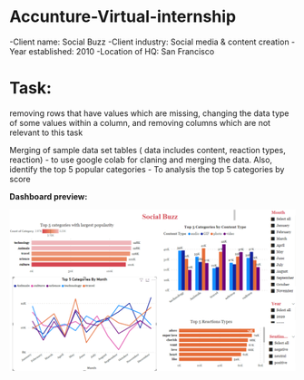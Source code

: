 # Accunture-Virtual-internship

-Client name: Social Buzz
-Client industry: Social media & content creation
-Year established: 2010
-Location of HQ: San Francisco


# **Task:**

removing rows that have values which are missing,
changing the data type of some values within a column, and
removing columns which are not relevant to this task

Merging of sample data set tables ( data includes content, reaction types, reaction) - to use google colab for claning and merging the data. 
Also, identify the top 5 popular categories - To analysis the top 5 categories by score 

**Dashboard preview:**

![Dashboard](https://github.com/kavinilavanM/Accunture-Virtual-internship/blob/main/Capture.PNG)
